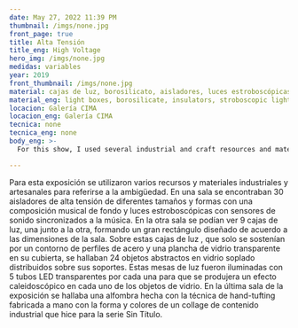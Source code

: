 ```yaml
---
date: May 27, 2022 11:39 PM
thumbnail: /imgs/none.jpg
front_page: true
title: Alta Tensión
title_eng: High Voltage
hero_img: /imgs/none.jpg
medidas: variables
year: 2019
front_thumbnail: /imgs/none.jpg
material: cajas de luz, borosilicato, aisladores, luces estroboscópicas, sistema de sonido
material_eng: light boxes, borosilicate, insulators, stroboscopic lights, sound system
locacion: Galería CIMA
locacion_eng: Galería CIMA
tecnica: none
tecnica_eng: none
body_eng: >-
  For this show, I used several industrial and craft resources and materials to refer to ambiguity.  In one room there were 30 high voltage insulators of different shapes and forms with a musical composition as a background and stroboscopic lights with sound sensors synchronized with the music.  On another room, you could see 9 light boxes, one next to the other, put together as a big rectangle designed according to the dimensions of the room.  Over these light boxes, that were only supported by an outline of steel profiles and a clear glass sheet on its top, were 24 abstract blown glass objects distributed throughout their supports.  These light boxes were lit with 5 transparent LED light tubes per each box so that each one produced a sort of kaleidoscopic effect in each glass object.  In the last room of the exhibition, there was a rug made with hand-tufting technique, custom-made by hand with the shape and colors of a collage regarding the industrial theme series Untitled. 

---
```

Para esta exposición se utilizaron varios recursos y materiales industriales y artesanales para referirse a la ambigüedad.  En una sala se encontraban 30 aisladores de alta tensión de diferentes tamaños y formas con una composición musical de fondo y luces estroboscópicas con sensores de sonido sincronizados a la música.  En la otra sala se podían ver 9 cajas de luz, una junto a la otra, formando un gran rectángulo diseñado de acuerdo a las dimensiones de la sala.  Sobre estas cajas de luz , que solo se sostenían por un contorno de perfiles de acero y una plancha de vidrio transparente en su cubierta, se hallaban 24 objetos abstractos en vidrio soplado distribuidos sobre sus soportes.  Estas mesas de luz fueron iluminadas con 5 tubos LED transparentes por cada una para que se produjera un efecto caleidoscópico en cada uno de los objetos de vidrio.  En la última sala de la exposición se hallaba una alfombra hecha con la técnica de hand-tufting fabricada a mano con la forma y colores de un collage de contenido industrial que hice para la serie Sin Título. 